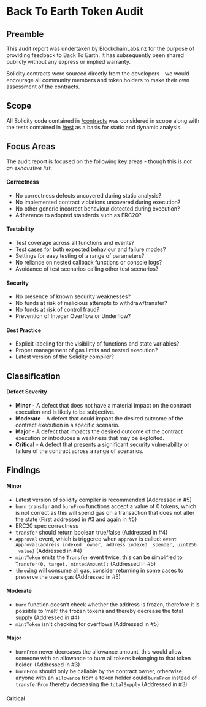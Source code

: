 # Back To Earth Token Audit

## Preamble
This audit report was undertaken by BlockchainLabs.nz for the purpose of providing feedback to Back To Earth. It has subsequently been shared publicly without any express or implied warranty.

Solidity contracts were sourced directly from the developers - we would encourage all community members and token holders to make their own assessment of the contracts.

## Scope
All Solidity code contained in [/contracts](https://github.com/BlockchainLabsNZ/Back-to-Earth-audit/tree/master/contracts) was considered in scope along with the tests contained in [/test](https://github.com/BlockchainLabsNZ/Back-to-Earth-audit/tree/master/test) as a basis for static and dynamic analysis.

## Focus Areas
The audit report is focused on the following key areas - though this is *not an exhaustive list*.

#### Correctness
* No correctness defects uncovered during static analysis?
* No implemented contract violations uncovered during execution?
* No other generic incorrect behaviour detected during execution?
* Adherence to adopted standards such as ERC20?

#### Testability
* Test coverage across all functions and events?
* Test cases for both expected behaviour and failure modes?
* Settings for easy testing of a range of parameters?
* No reliance on nested callback functions or console logs?
* Avoidance of test scenarios calling other test scenarios?

#### Security
* No presence of known security weaknesses?
* No funds at risk of malicious attempts to withdraw/transfer?
* No funds at risk of control fraud?
* Prevention of Integer Overflow or Underflow?

#### Best Practice
* Explicit labeling for the visibility of functions and state variables?
* Proper management of gas limits and nested execution?
* Latest version of the Solidity compiler?

## Classification

#### Defect Severity
* **Minor** - A defect that does not have a material impact on the contract execution and is likely to be subjective.
* **Moderate** - A defect that could impact the desired outcome of the contract execution in a specific scenario.
* **Major** - A defect that impacts the desired outcome of the contract execution or introduces a weakness that may be exploited.
* **Critical** - A defect that presents a significant security vulnerability or failure of the contract across a range of scenarios.

## Findings
#### Minor
 - Latest version of solidity compiler is recommended (Addressed in #5)
 - `burn` `transfer` and `burnFrom` functions accept a value of 0 tokens, which is not correct as this will spend gas on a transaction that does not alter the state (First addressed in #3 and again in #5)
 - ERC20 spec correctness 
  - `transfer` should return boolean true/false (Addressed in #4)
  - `Approval` event, which is triggered when `approve` is called: `event Approval(address indexed _owner, address indexed _spender, uint256 _value)` (Addressed in #4)
 - `mintToken` emits the `Transfer` event twice, this can be simplified to `Transfer(0, target, mintedAmount);` (Addressed in #5)
 - `throw`ing will consume all gas, consider returning in some cases to preserve the users gas (Addressed in #5)

#### Moderate
 - `burn` function doesn’t check whether the address is frozen, therefore it is possible to ‘melt’ the frozen tokens and thereby decrease the total supply (Addressed in #4)
 - `mintToken` isn't checking for overflows (Addressed in #5)

#### Major
 - `burnFrom` never decreases the allowance amount, this would allow someone with an allowance to burn all tokens belonging to that token holder. (Addressed in #3)
 - `burnFrom` should only be callable by the contract owner, otherwise anyone with an `allowance` from a token holder could `burnFrom` instead of `transferFrom` thereby decreasing the `totalSupply` (Addressed in #3)

#### Critical